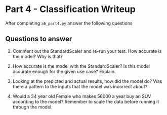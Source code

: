 # Part 4 - Classification Writeup

After completing `a6_part4.py` answer the following questions

## Questions to answer

1. Comment out the StandardScaler and re-run your test. How accurate is the model? Why is that?



2. How accurate is the model with the StandardScaler? Is this model accurate enough for the given use case? Explain.



3. Looking at the predicted and actual results, how did the model do? Was there a pattern to the inputs that the model was incorrect about?



4. Would a 34 year old Female who makes 56000 a year buy an SUV according to the model? Remember to scale the data before running it through the model.


